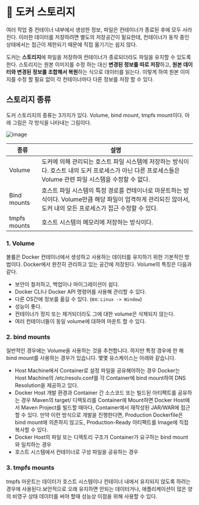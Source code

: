 # 🐳 도커 스토리지

여러 작업 중 컨테이너 내부에서 생성한 정보, 파일은 컨테이너가 종료된 후에 모두 사라진다. 이러한 데이터를 저장하려면 별도의 저장공간이 필요한데, 컨테이너가 동작 중인 상태에서는 접근이 제한되기 때문에 직접 옮기기는 쉽지 않다.

도커는 **스토리지**에 파일을 저장하여 컨테이너가 종료되더라도 파일을 유지할 수 있도록 한다. 스토리지는 원본 이미지를 수정 하는 대신 **변경된 정보를 따로 저장**하고, **원본 데이터와 변경된 정보를 조합해서 복원**하는 식으로 데이터를 읽는다. 이렇게 하여 원본 이미지를 수정 할 필요 없이 각 컨테이너마다 다른 정보를 저장 할 수 있다.

## 스토리지 종류

도커 스토리지의 종류는 3가지가 있다. Volume, bind mount, tmpfs mount이다. 아래 그림은 각 방식을 나타내는 그림이다.

![image](https://user-images.githubusercontent.com/81006587/201569330-d2e34b09-53cb-47e0-a3be-be05f7dbb4c9.png)

|종류|설명|
|-|-|
|Volume|도커에 의해 관리되는 호스트 파일 시스템에 저장하는 방식이다. 호스트 내의 도커 프로세스가 아닌 다른 프로세스들은 Volume 관련 파일 시스템을 수정할 수 없다.|
|Bind mounts|호스트 파일 시스템의 특정 경로를 컨테이너로 마운트하는 방식이다. Volume만큼 해당 파일이 엄격하게 관리되진 않아서, 도커 내의 모든 프로세스가 접근 수정할 수 있다.|
|tmpfs mounts|호스트 시스템의 메모리에 저장하는 방식이다.|

### 1. Volume

볼륨은 Docker 컨테이너에서 생성하고 사용하는 데이터를 유지하기 위한 기본적인 방법이다. Docker에서 완전히 관리하고 있는 공간에 저장된다. Volume의 특징은 다음과 같다.

- 보안이 철저하고, 백업이나 마이그레이션이 쉽다.
- Docker CLI나 Docker API 명령어를 사용해 관리할 수 있다.
- 다른 OS간에 정보를 옮길 수 있다. (ex: `Linux -> Window`)
- 성능이 좋다.
- 컨테이너가 정지 또는 제거되더라도 그에 대한 volume은 삭제되지 않는다.
- 여러 컨테이너들이 동일 volume에 대하여 마운트 할 수 있다.

### 2. bind mounts

일반적인 경우에는 Volume을 사용하는 것을 추천합니다. 하지만 특정 경우에 한 해 bind mount를 사용하는 경우가 있습니다. 몇몇 유스케이스는 아래와 같습니다.

- Host Machine에서 Container로 설정 파일을 공유해야하는 경우
    Docker는 Host Machine의 /etc/resolv.conf를 각 Container에 bind mount하여 DNS Resolution을 제공하고 있다.
- Docker Host 개발 환경과 Container 간 소스코드 또는 빌드된 아티팩트를 공유하는 경우
    Maven의 target/ 디렉토리를 Container에 Mount하면 Docker Host에서 Maven Project를 빌드할 때마다, Container에서 재작성된 JAR/WAR에 접근할 수 있다.
    만약 이런 방식으로 개발을 진행한다면, Production Dockerfile은 bind mount에 의존하지 않고도, Production-Ready 아티팩트를 Image에 직접 복사할 수 있다.
- Docker Host의 파일 또는 디렉토리 구조가 Container가 요구하는 bind mount와 일치하는 경우
- 호스트 시스템에서 컨테이너로 구성 파일을 공유하는 경우

### 3. tmpfs mounts

tmpfs 마운트는 데이터가 호스트 시스템이나 컨테이너 내에서 유지되지 않도록 하려는 경우에 사용된다.보안적으로 오래 유지하면 안되는 데이터거나, 애플리케이션이 많은 양의 비영구 상태 데이터를 써야 할때 성능상 이점을 위해 사용할 수 있다.